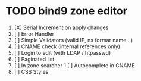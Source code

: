 TODO bind9 zone editor
======================

1. [X] Serial Increment on apply changes
1. [ ] Error Handler
1. [ ] Simple Validators (valid IP, ns formar name...)
1. [ ] CNAME check (internal references only)
1. [ ] Login to edit (with LDAP / htpasswd)
1. [ ] Paginated list
1. [ ] In zone searcher
1  [ ] Autocomplete in CNAME
1. [ ] CSS Styles
